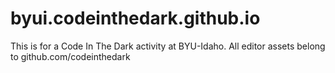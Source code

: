 # byui.codeinthedark.github.io
This is for a Code In The Dark activity at BYU-Idaho. All editor assets belong to github.com/codeinthedark
